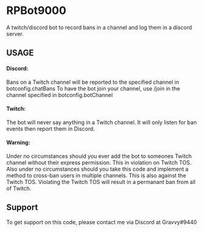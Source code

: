 # RPBot9000

A twitch/discord bot to record bans in a channel and log them in a discord server.


## USAGE

#### Discord:
Bans on a Twitch channel will be reported to the specified channel in botconfig.chatBans
To have the bot join your channel, use /join in the channel specified in botconfig.botChannel

#### Twitch:
The bot will never say anything in a Twitch channel. It will only listen for ban events then report them in Discord.

#### Warning:
Under no circumstances should you ever add the bot to someones Twitch channel without their express permission. This in violation on Twitch TOS. Also under no circumstances should you take this code and implement a method to cross-ban users in multiple channels. This is also against the Twitch TOS. Violating the Twitch TOS will result in a permanant ban from all of Twitch.

## Support
To get support on this code, please contact me via Discord at Gravvy#9440
